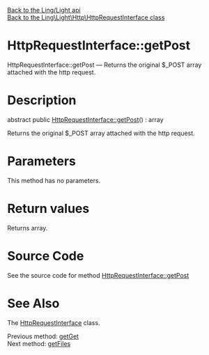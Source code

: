 [Back to the Ling/Light api](https://github.com/lingtalfi/Light/blob/master/doc/api/Ling/Light.md)<br>
[Back to the Ling\Light\Http\HttpRequestInterface class](https://github.com/lingtalfi/Light/blob/master/doc/api/Ling/Light/Http/HttpRequestInterface.md)


HttpRequestInterface::getPost
================



HttpRequestInterface::getPost — Returns the original $_POST array attached with the http request.




Description
================


abstract public [HttpRequestInterface::getPost](https://github.com/lingtalfi/Light/blob/master/doc/api/Ling/Light/Http/HttpRequestInterface/getPost.md)() : array




Returns the original $_POST array attached with the http request.




Parameters
================

This method has no parameters.


Return values
================

Returns array.








Source Code
===========
See the source code for method [HttpRequestInterface::getPost](https://github.com/lingtalfi/Light/blob/master/Http/HttpRequestInterface.php#L136-L136)


See Also
================

The [HttpRequestInterface](https://github.com/lingtalfi/Light/blob/master/doc/api/Ling/Light/Http/HttpRequestInterface.md) class.

Previous method: [getGet](https://github.com/lingtalfi/Light/blob/master/doc/api/Ling/Light/Http/HttpRequestInterface/getGet.md)<br>Next method: [getFiles](https://github.com/lingtalfi/Light/blob/master/doc/api/Ling/Light/Http/HttpRequestInterface/getFiles.md)<br>

